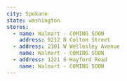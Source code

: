 ```yaml
---
city: Spokane
state: washington
stores:
  - name: Walmart - COMING SOON
    address: 9212 N Colton Street
  - address: 2301 W Wellesley Avenue
    name: Walmart - COMING SOON
  - address: 1221 S Hayford Road
    name: Walmart - COMING SOON
---
```

